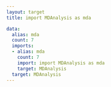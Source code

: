 ```yaml
---
layout: target
title: import MDAnalysis as mda

data:
  alias: mda
  count: 7
  imports:
  - alias: mda
    count: 7
    import: import MDAnalysis as mda
    target: MDAnalysis
  target: MDAnalysis
---
```

